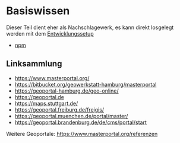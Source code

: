 # Basiswissen

Dieser Teil dient eher als Nachschlagewerk, es kann direkt losgelegt werden mit dem [Entwicklungssetup](../devsetup/README.md)

- [npm](./npm.md)

## Linksammlung

- https://www.masterportal.org/
- https://bitbucket.org/geowerkstatt-hamburg/masterportal
- https://geoportal-hamburg.de/geo-online/
- https://geoportal.de
- https://maps.stuttgart.de/
- https://geoportal.freiburg.de/freigis/
- https://geoportal.muenchen.de/portal/master/
- https://geoportal.brandenburg.de/de/cms/portal/start

Weitere Geoportale: https://www.masterportal.org/referenzen